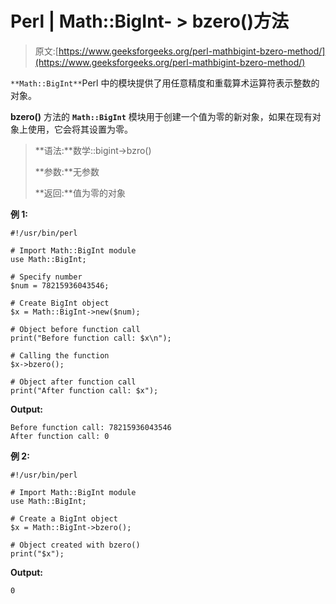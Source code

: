# Perl | Math::BigInt- > bzero()方法

> 原文:[https://www.geeksforgeeks.org/perl-mathbigint-bzero-method/](https://www.geeksforgeeks.org/perl-mathbigint-bzero-method/)

`**Math::BigInt**`Perl 中的模块提供了用任意精度和重载算术运算符表示整数的对象。

**bzero()** 方法的 **`Math::BigInt`** 模块用于创建一个值为零的新对象，如果在现有对象上使用，它会将其设置为零。

> **语法:**数学::bigint->bzro()
> 
> **参数:**无参数
> 
> **返回:**值为零的对象

**例 1:**

```
#!/usr/bin/perl  

# Import Math::BigInt module 
use Math::BigInt; 

# Specify number 
$num = 78215936043546; 

# Create BigInt object 
$x = Math::BigInt->new($num); 

# Object before function call
print("Before function call: $x\n"); 

# Calling the function
$x->bzero();

# Object after function call
print("After function call: $x");
```

**Output:**

```
Before function call: 78215936043546
After function call: 0

```

**例 2:**

```
#!/usr/bin/perl  

# Import Math::BigInt module 
use Math::BigInt; 

# Create a BigInt object 
$x = Math::BigInt->bzero();

# Object created with bzero()
print("$x");
```

**Output:**

```
0

```